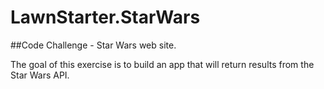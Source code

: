# LawnStarter.StarWars
##Code Challenge - Star Wars web site.

The goal of this exercise is to build an app that will return results from the Star Wars API.
